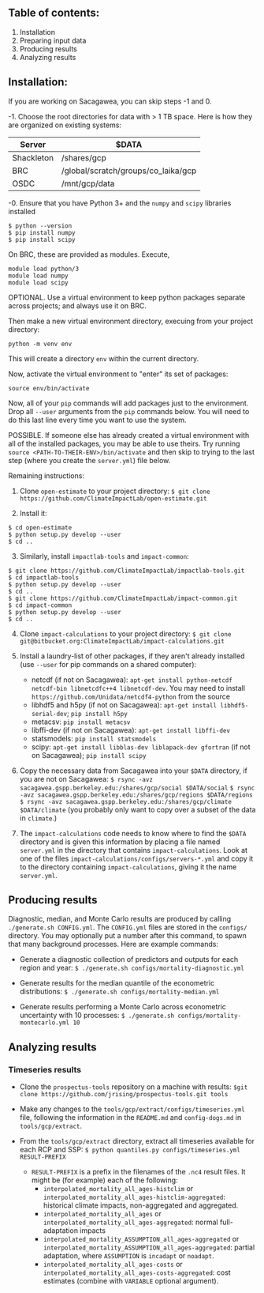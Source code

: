 ## Table of contents:

1. Installation
2. Preparing input data
3. Producing results
4. Analyzing results

## Installation:

If you are working on Sacagawea, you can skip steps -1 and 0.

-1. Choose the root directories for data with > 1 TB space.  Here is how they are organized on existing systems:

   | Server | $DATA |
   | --- | --- |
   | Shackleton | /shares/gcp |
   | BRC | /global/scratch/groups/co_laika/gcp |
   | OSDC | /mnt/gcp/data |

-0. Ensure that you have Python 3+ and the `numpy` and `scipy` libraries installed
```
$ python --version
$ pip install numpy
$ pip install scipy
```

On BRC, these are provided as modules.  Execute,
```
module load python/3
module load numpy
module load scipy
```

OPTIONAL. Use a virtual environment to keep python packages separate across projects; and always use it on BRC.

Then make a new virtual environment directory, execuing from your project directory:
```
python -m venv env
```

This will create a directory `env` within the current directory.

Now, activate the virtual environment to "enter" its set of packages:
```
source env/bin/activate
```

Now, all of your `pip` commands will add packages just to the environment.  Drop all `--user` arguments from the `pip` commands below.
You will need to do this last line every time you want to use the system.

POSSIBLE. If someone else has already created a virtual environment with all of the installed packages, you may be able to use theirs.  Try running `source <PATH-TO-THEIR-ENV>/bin/activate` and then skip to trying to the last step (where you create the `server.yml`) file below.

Remaining instructions:

1. Clone `open-estimate` to your project directory:
   ```$ git clone https://github.com/ClimateImpactLab/open-estimate.git```

2. Install it: 
```
$ cd open-estimate
$ python setup.py develop --user
$ cd ..
```

3. Similarly, install `impactlab-tools` and `impact-common`:
```
$ git clone https://github.com/ClimateImpactLab/impactlab-tools.git
$ cd impactlab-tools
$ python setup.py develop --user
$ cd ..
$ git clone https://github.com/ClimateImpactLab/impact-common.git
$ cd impact-common
$ python setup.py develop --user
$ cd ..
```

4. Clone `impact-calculations` to your project directory:
   ```$ git clone git@bitbucket.org:ClimateImpactLab/impact-calculations.git```

5. Install a laundry-list of other packages, if they aren't already installed (use `--user` for pip commands on a shared computer):
    - netcdf (if not on Sacagawea): `apt-get install python-netcdf netcdf-bin libnetcdfc++4 libnetcdf-dev`.
       You may need to install
       `https://github.com/Unidata/netcdf4-python` from the source
    - libhdf5 and h5py (if not on Sacagawea): `apt-get install libhdf5-serial-dev`; `pip install h5py`
    - metacsv: `pip install metacsv`
    - libffi-dev (if not on Sacagawea): `apt-get install libffi-dev`
    - statsmodels: `pip install statsmodels`
    - scipy: `apt-get install libblas-dev liblapack-dev gfortran` (if not on Sacagawea); `pip install scipy`

6. Copy the necessary data from Sacagawea into your `$DATA` directory, if you are not on Sacagawea:
   ```$ rsync -avz sacagawea.gspp.berkeley.edu:/shares/gcp/social $DATA/social```
   ```$ rsync -avz sacagawea.gspp.berkeley.edu:/shares/gcp/regions $DATA/regions```
   ```$ rsync -avz sacagawea.gspp.berkeley.edu:/shares/gcp/climate $DATA/climate```
   (you probably only want to copy over a subset of the data in `climate`.)

7. The `impact-calculations` code needs to know where to find the `$DATA` directory and is given this information by placing a file named `server.yml` in the directory that contains `impact-calculations`.  Look at one of the files `impact-calculations/configs/servers-*.yml` and copy it to the directory containing `impact-calculations`, giving it the name `server.yml`.

## Producing results

Diagnostic, median, and Monte Carlo results are produced by calling `./generate.sh CONFIG.yml`.  The `CONFIG.yml` files are stored in the `configs/` directory.  You may optionally put a number after this command, to spawn that many background processes.  Here are example commands:

* Generate a diagnostic collection of predictors and outputs for each region and year:
  ```$ ./generate.sh configs/mortality-diagnostic.yml```

* Generate results for the median quantile of the econometric distributions:
  ```$ ./generate.sh configs/mortality-median.yml```

* Generate results performing a Monte Carlo across econometric uncertainty with 10 processes:
  ```$ ./generate.sh configs/mortality-montecarlo.yml 10```

## Analyzing results

### Timeseries results

* Clone the `prospectus-tools` repository on a machine with results:
  ```$git clone https://github.com/jrising/prospectus-tools.git tools```

* Make any changes to the `tools/gcp/extract/configs/timeseries.yml` file, following the information in the `README.md` and `config-dogs.md` in `tools/gcp/extract`.

* From the `tools/gcp/extract` directory, extract all timeseries available for each RCP and SSP:
  ```$ python quantiles.py configs/timeseries.yml RESULT-PREFIX```
    - `RESULT-PREFIX` is a prefix in the filenames of the `.nc4` result files.  It might be (for example) each of the following:
        - `interpolated_mortality_all_ages-histclim` or `interpolated_mortality_all_ages-histclim-aggregated`: historical climate impacts, non-aggregated and aggregated.
        - `interpolated_mortality_all_ages` or `interpolated_mortality_all_ages-aggregated`: normal full-adaptation impacts
        - `interpolated_mortality_ASSUMPTION_all_ages-aggregated` or `interpolated_mortality_ASSUMPTION_all_ages-aggregated`: partial adaptation, where `ASSUMPTION` is `incadapt` or `noadapt`.
        - `interpolated_mortality_all_ages-costs` or `interpolated_mortality_all_ages-costs-aggregated`: cost estimates (combine with `VARIABLE` optional argument).
